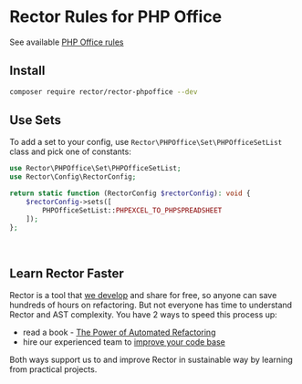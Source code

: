# Rector Rules for PHP Office

See available [PHP Office rules](/docs/rector_rules_overview.md)

## Install

```bash
composer require rector/rector-phpoffice --dev
```

## Use Sets

To add a set to your config, use `Rector\PHPOffice\Set\PHPOfficeSetList` class and pick one of constants:

```php
use Rector\PHPOffice\Set\PHPOfficeSetList;
use Rector\Config\RectorConfig;

return static function (RectorConfig $rectorConfig): void {
    $rectorConfig->sets([
        PHPOfficeSetList::PHPEXCEL_TO_PHPSPREADSHEET
    ]);
};
```

<br>

## Learn Rector Faster

Rector is a tool that [we develop](https://getrector.org/) and share for free, so anyone can save hundreds of hours on refactoring. But not everyone has time to understand Rector and AST complexity. You have 2 ways to speed this process up:

* read a book - <a href="https://leanpub.com/rector-the-power-of-automated-refactoring">The Power of Automated Refactoring</a>
* hire our experienced team to <a href="https://getrector.org/contact">improve your code base</a>

Both ways support us to and improve Rector in sustainable way by learning from practical projects.
